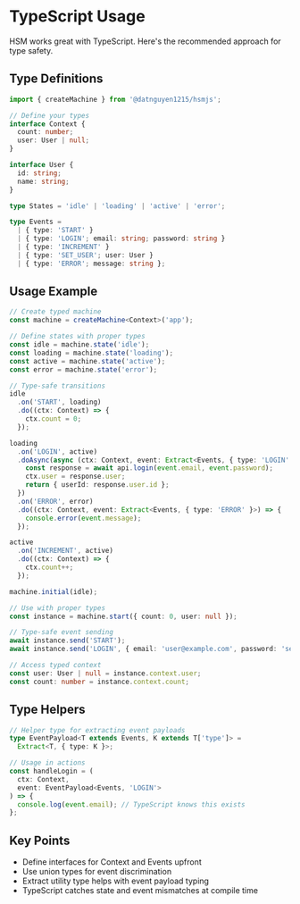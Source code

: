 # TypeScript Usage

HSM works great with TypeScript. Here's the recommended approach for type safety.

## Type Definitions

```typescript
import { createMachine } from '@datnguyen1215/hsmjs';

// Define your types
interface Context {
  count: number;
  user: User | null;
}

interface User {
  id: string;
  name: string;
}

type States = 'idle' | 'loading' | 'active' | 'error';

type Events = 
  | { type: 'START' }
  | { type: 'LOGIN'; email: string; password: string }
  | { type: 'INCREMENT' }
  | { type: 'SET_USER'; user: User }
  | { type: 'ERROR'; message: string };
```

## Usage Example

```typescript
// Create typed machine
const machine = createMachine<Context>('app');

// Define states with proper types
const idle = machine.state('idle');
const loading = machine.state('loading');
const active = machine.state('active');
const error = machine.state('error');

// Type-safe transitions
idle
  .on('START', loading)
  .do((ctx: Context) => {
    ctx.count = 0;
  });

loading
  .on('LOGIN', active)
  .doAsync(async (ctx: Context, event: Extract<Events, { type: 'LOGIN' }>) => {
    const response = await api.login(event.email, event.password);
    ctx.user = response.user;
    return { userId: response.user.id };
  })
  .on('ERROR', error)
  .do((ctx: Context, event: Extract<Events, { type: 'ERROR' }>) => {
    console.error(event.message);
  });

active
  .on('INCREMENT', active)
  .do((ctx: Context) => {
    ctx.count++;
  });

machine.initial(idle);

// Use with proper types
const instance = machine.start({ count: 0, user: null });

// Type-safe event sending
await instance.send('START');
await instance.send('LOGIN', { email: 'user@example.com', password: 'secret' });

// Access typed context
const user: User | null = instance.context.user;
const count: number = instance.context.count;
```

## Type Helpers

```typescript
// Helper type for extracting event payloads
type EventPayload<T extends Events, K extends T['type']> = 
  Extract<T, { type: K }>;

// Usage in actions
const handleLogin = (
  ctx: Context, 
  event: EventPayload<Events, 'LOGIN'>
) => {
  console.log(event.email); // TypeScript knows this exists
};
```

## Key Points

- Define interfaces for Context and Events upfront
- Use union types for event discrimination
- Extract utility type helps with event payload typing
- TypeScript catches state and event mismatches at compile time